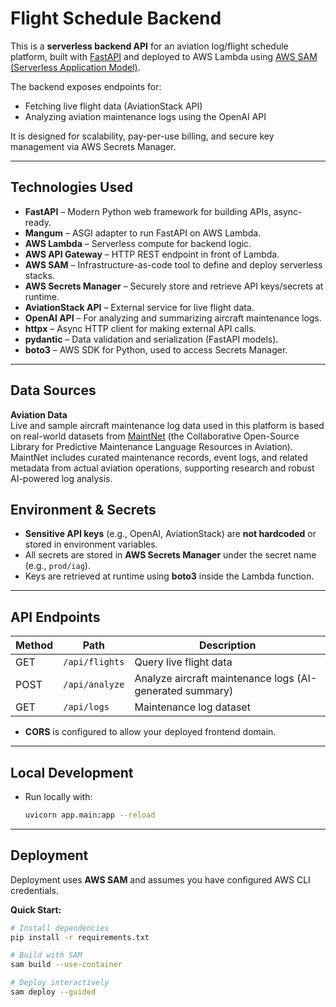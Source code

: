 # Flight Schedule Backend

This is a **serverless backend API** for an aviation log/flight schedule platform, built with [FastAPI](https://fastapi.tiangolo.com/) and deployed to AWS Lambda using [AWS SAM (Serverless Application Model)](https://docs.aws.amazon.com/serverless-application-model/).

The backend exposes endpoints for:

- Fetching live flight data (AviationStack API)
- Analyzing aviation maintenance logs using the OpenAI API

It is designed for scalability, pay-per-use billing, and secure key management via AWS Secrets Manager.

---

## Technologies Used

- **FastAPI** – Modern Python web framework for building APIs, async-ready.
- **Mangum** – ASGI adapter to run FastAPI on AWS Lambda.
- **AWS Lambda** – Serverless compute for backend logic.
- **AWS API Gateway** – HTTP REST endpoint in front of Lambda.
- **AWS SAM** – Infrastructure-as-code tool to define and deploy serverless stacks.
- **AWS Secrets Manager** – Securely store and retrieve API keys/secrets at runtime.
- **AviationStack API** – External service for live flight data.
- **OpenAI API** – For analyzing and summarizing aircraft maintenance logs.
- **httpx** – Async HTTP client for making external API calls.
- **pydantic** – Data validation and serialization (FastAPI models).
- **boto3** – AWS SDK for Python, used to access Secrets Manager.

---

## Data Sources

**Aviation Data**  
Live and sample aircraft maintenance log data used in this platform is based on real-world datasets from [MaintNet](https://people.rit.edu/fa3019/technical/aircraft.html) (the Collaborative Open-Source Library for Predictive Maintenance Language Resources in Aviation). MaintNet includes curated maintenance records, event logs, and related metadata from actual aviation operations, supporting research and robust AI-powered log analysis.

## Environment & Secrets

- **Sensitive API keys** (e.g., OpenAI, AviationStack) are **not hardcoded** or stored in environment variables.
- All secrets are stored in **AWS Secrets Manager** under the secret name (e.g., `prod/iag`).
- Keys are retrieved at runtime using **boto3** inside the Lambda function.

---

## API Endpoints

| Method | Path           | Description                                              |
| ------ | -------------- | -------------------------------------------------------- |
| GET    | `/api/flights` | Query live flight data                                   |
| POST   | `/api/analyze` | Analyze aircraft maintenance logs (AI-generated summary) |
| GET    | `/api/logs`    | Maintenance log dataset                                  |

- **CORS** is configured to allow your deployed frontend domain.

---

## Local Development

- Run locally with:
  ```sh
  uvicorn app.main:app --reload
  ```

---

## Deployment

Deployment uses **AWS SAM** and assumes you have configured AWS CLI credentials.

**Quick Start:**

```sh
# Install dependencies
pip install -r requirements.txt

# Build with SAM
sam build --use-container

# Deploy interactively
sam deploy --guided
```
